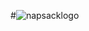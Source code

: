 #![napsacklogo](https://user-images.githubusercontent.com/96968334/172035438-dd9d51c5-09ad-4f2d-8c65-0f374d012c77.png)
